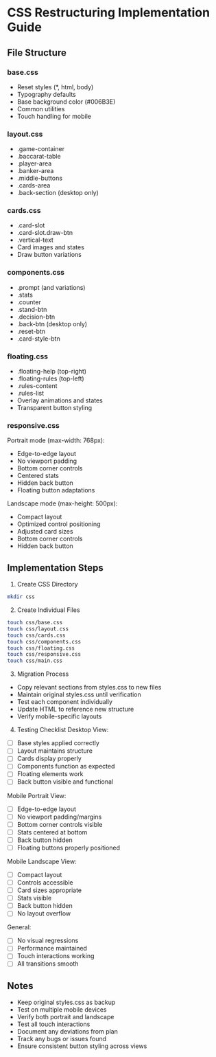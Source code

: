 # CSS Restructuring Implementation Guide

## File Structure

### base.css
- Reset styles (*, html, body)
- Typography defaults
- Base background color (#006B3E)
- Common utilities
- Touch handling for mobile

### layout.css
- .game-container
- .baccarat-table
- .player-area
- .banker-area
- .middle-buttons
- .cards-area
- .back-section (desktop only)

### cards.css
- .card-slot
- .card-slot.draw-btn
- .vertical-text
- Card images and states
- Draw button variations

### components.css
- .prompt (and variations)
- .stats
- .counter
- .stand-btn
- .decision-btn
- .back-btn (desktop only)
- .reset-btn
- .card-style-btn

### floating.css
- .floating-help (top-right)
- .floating-rules (top-left)
- .rules-content
- .rules-list
- Overlay animations and states
- Transparent button styling

### responsive.css
Portrait mode (max-width: 768px):
- Edge-to-edge layout
- No viewport padding
- Bottom corner controls
- Centered stats
- Hidden back button
- Floating button adaptations

Landscape mode (max-height: 500px):
- Compact layout
- Optimized control positioning
- Adjusted card sizes
- Bottom corner controls
- Hidden back button

## Implementation Steps

1. Create CSS Directory
```bash
mkdir css
```

2. Create Individual Files
```bash
touch css/base.css
touch css/layout.css
touch css/cards.css
touch css/components.css
touch css/floating.css
touch css/responsive.css
touch css/main.css
```

3. Migration Process
- Copy relevant sections from styles.css to new files
- Maintain original styles.css until verification
- Test each component individually
- Update HTML to reference new structure
- Verify mobile-specific layouts

4. Testing Checklist
Desktop View:
- [ ] Base styles applied correctly
- [ ] Layout maintains structure
- [ ] Cards display properly
- [ ] Components function as expected
- [ ] Floating elements work
- [ ] Back button visible and functional

Mobile Portrait View:
- [ ] Edge-to-edge layout
- [ ] No viewport padding/margins
- [ ] Bottom corner controls visible
- [ ] Stats centered at bottom
- [ ] Back button hidden
- [ ] Floating buttons properly positioned

Mobile Landscape View:
- [ ] Compact layout
- [ ] Controls accessible
- [ ] Card sizes appropriate
- [ ] Stats visible
- [ ] Back button hidden
- [ ] No layout overflow

General:
- [ ] No visual regressions
- [ ] Performance maintained
- [ ] Touch interactions working
- [ ] All transitions smooth

## Notes
- Keep original styles.css as backup
- Test on multiple mobile devices
- Verify both portrait and landscape
- Test all touch interactions
- Document any deviations from plan
- Track any bugs or issues found
- Ensure consistent button styling across views
